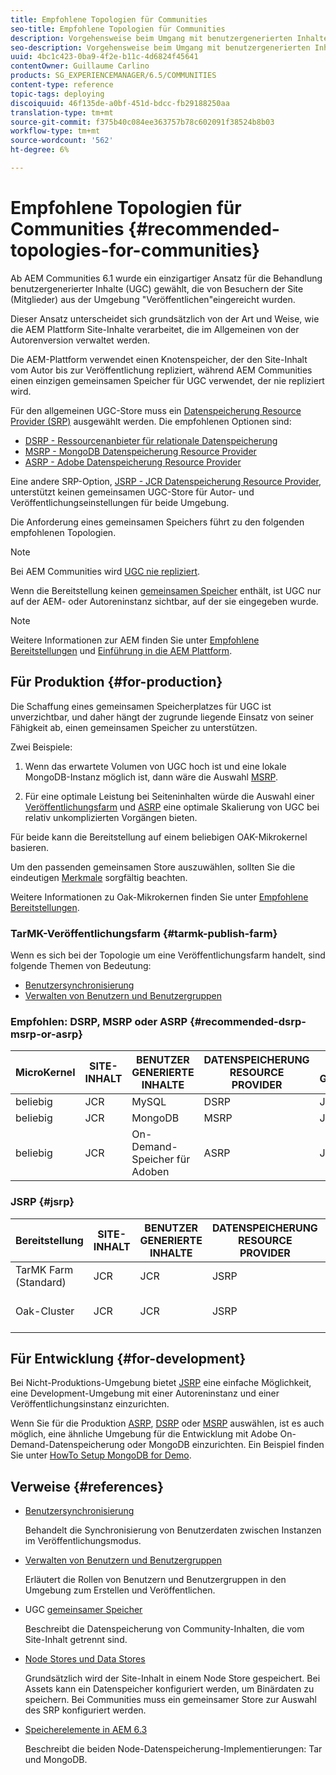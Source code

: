 ```yaml
---
title: Empfohlene Topologien für Communities
seo-title: Empfohlene Topologien für Communities
description: Vorgehensweise beim Umgang mit benutzergenerierten Inhalten (UGC)
seo-description: Vorgehensweise beim Umgang mit benutzergenerierten Inhalten (UGC)
uuid: 4bc1c423-0ba9-4f2e-b11c-4d6824f45641
contentOwner: Guillaume Carlino
products: SG_EXPERIENCEMANAGER/6.5/COMMUNITIES
content-type: reference
topic-tags: deploying
discoiquuid: 46f135de-a0bf-451d-bdcc-fb29188250aa
translation-type: tm+mt
source-git-commit: f375b40c084ee363757b78c602091f38524b8b03
workflow-type: tm+mt
source-wordcount: '562'
ht-degree: 6%

---
```



# Empfohlene Topologien für Communities {#recommended-topologies-for-communities}

Ab AEM Communities 6.1 wurde ein einzigartiger Ansatz für die Behandlung benutzergenerierter Inhalte (UGC) gewählt, die von Besuchern der Site (Mitglieder) aus der Umgebung &quot;Veröffentlichen&quot;eingereicht wurden.

Dieser Ansatz unterscheidet sich grundsätzlich von der Art und Weise, wie die AEM Plattform Site-Inhalte verarbeitet, die im Allgemeinen von der Autorenversion verwaltet werden.

Die AEM-Plattform verwendet einen Knotenspeicher, der den Site-Inhalt vom Autor bis zur Veröffentlichung repliziert, während AEM Communities einen einzigen gemeinsamen Speicher für UGC verwendet, der nie repliziert wird.

Für den allgemeinen UGC-Store muss ein [Datenspeicherung Resource Provider (SRP)](working-with-srp.md) ausgewählt werden. Die empfohlenen Optionen sind:

* [DSRP - Ressourcenanbieter für relationale Datenspeicherung](dsrp.md)
* [MSRP - MongoDB Datenspeicherung Resource Provider](msrp.md)
* [ASRP - Adobe Datenspeicherung Resource Provider](asrp.md)

Eine andere SRP-Option, [JSRP - JCR Datenspeicherung Resource Provider](jsrp.md), unterstützt keinen gemeinsamen UGC-Store für Autor- und Veröffentlichungseinstellungen für beide Umgebung.

Die Anforderung eines gemeinsamen Speichers führt zu den folgenden empfohlenen Topologien.

>[!NOTE]
>
>Bei AEM Communities wird [UGC nie repliziert](working-with-srp.md#ugc-never-replicated).
>
>Wenn die Bereitstellung keinen [gemeinsamen Speicher](working-with-srp.md) enthält, ist UGC nur auf der AEM- oder Autoreninstanz sichtbar, auf der sie eingegeben wurde.


>[!NOTE]
>
>Weitere Informationen zur AEM finden Sie unter [Empfohlene Bereitstellungen](../../help/sites-deploying/recommended-deploys.md) und [Einführung in die AEM Plattform](../../help/sites-deploying/data-store-config.md).

## Für Produktion {#for-production}

Die Schaffung eines gemeinsamen Speicherplatzes für UGC ist unverzichtbar, und daher hängt der zugrunde liegende Einsatz von seiner Fähigkeit ab, einen gemeinsamen Speicher zu unterstützen.

Zwei Beispiele:

1. Wenn das erwartete Volumen von UGC hoch ist und eine lokale MongoDB-Instanz möglich ist, dann wäre die Auswahl [MSRP](msrp.md).

1. Für eine optimale Leistung bei Seiteninhalten würde die Auswahl einer [Veröffentlichungsfarm](../../help/sites-deploying/recommended-deploys.md#tarmk-farm) und [ASRP](asrp.md) eine optimale Skalierung von UGC bei relativ unkomplizierten Vorgängen bieten.

Für beide kann die Bereitstellung auf einem beliebigen OAK-Mikrokernel basieren.

Um den passenden gemeinsamen Store auszuwählen, sollten Sie die eindeutigen [Merkmale](working-with-srp.md#characteristics-of-srp-options) sorgfältig beachten.

Weitere Informationen zu Oak-Mikrokernen finden Sie unter [Empfohlene Bereitstellungen](../../help/sites-deploying/recommended-deploys.md).

### TarMK-Veröffentlichungsfarm {#tarmk-publish-farm}

Wenn es sich bei der Topologie um eine Veröffentlichungsfarm handelt, sind folgende Themen von Bedeutung:

* [Benutzersynchronisierung](sync.md)
* [Verwalten von Benutzern und Benutzergruppen](users.md)

### Empfohlen: DSRP, MSRP oder ASRP {#recommended-dsrp-msrp-or-asrp}

| MicroKernel | SITE-INHALT | BENUTZER GENERIERTE INHALTE | DATENSPEICHERUNG RESOURCE PROVIDER | HÄUFIG GESPEICHERT |
|-------------|------------------------|----------------------------------|---------------------------|---------------|
| beliebig | JCR | MySQL | DSRP | Ja |
| beliebig | JCR | MongoDB | MSRP | Ja |
| beliebig | JCR | On-Demand-Speicher für Adoben | ASRP | Ja |

### JSRP {#jsrp}


| Bereitstellung | SITE-INHALT | BENUTZER GENERIERTE INHALTE | DATENSPEICHERUNG RESOURCE PROVIDER | HÄUFIG GESPEICHERT |
|----------------------|------------------------|----------------------------------|---------------------------|---------------------------------|
| TarMK Farm (Standard) | JCR | JCR | JSRP | Nein |
| Oak-Cluster | JCR | JCR | JSRP | Nur zur Veröffentlichung Umgebung |

## Für Entwicklung {#for-development}

Bei Nicht-Produktions-Umgebung bietet [JSRP](jsrp.md) eine einfache Möglichkeit, eine Development-Umgebung mit einer Autoreninstanz und einer Veröffentlichungsinstanz einzurichten.

Wenn Sie für die Produktion [ASRP](asrp.md), [DSRP](dsrp.md) oder [MSRP](msrp.md) auswählen, ist es auch möglich, eine ähnliche Umgebung für die Entwicklung mit Adobe On-Demand-Datenspeicherung oder MongoDB einzurichten. Ein Beispiel finden Sie unter [HowTo Setup MongoDB for Demo](demo-mongo.md).

## Verweise {#references}

* [Benutzersynchronisierung](sync.md)

   Behandelt die Synchronisierung von Benutzerdaten zwischen Instanzen im Veröffentlichungsmodus.

* [Verwalten von Benutzern und Benutzergruppen](users.md)

   Erläutert die Rollen von Benutzern und Benutzergruppen in den Umgebung zum Erstellen und Veröffentlichen.

* UGC [gemeinsamer Speicher](working-with-srp.md)

   Beschreibt die Datenspeicherung von Community-Inhalten, die vom Site-Inhalt getrennt sind.

* [Node Stores und Data Stores](../../help/sites-deploying/data-store-config.md)

   Grundsätzlich wird der Site-Inhalt in einem Node Store gespeichert. Bei Assets kann ein Datenspeicher konfiguriert werden, um Binärdaten zu speichern. Bei Communities muss ein gemeinsamer Store zur Auswahl des SRP konfiguriert werden.

* [Speicherelemente in AEM 6.3](../../help/sites-deploying/storage-elements-in-aem-6.md)

   Beschreibt die beiden Node-Datenspeicherung-Implementierungen: Tar und MongoDB.
